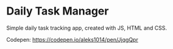 # Daily Task Manager

Simple daily task tracking app, created with JS, HTML and CSS.

Codepen: https://codepen.io/aleks1014/pen/JjqgQpr
